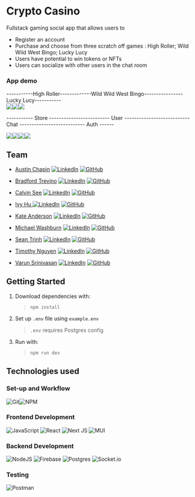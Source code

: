 # Crypto Casino
Fullstack gaming social app that allows users to
* Register an account
* Purchase and choose from three scratch off games : High Roller; Wild Wild West Bingo; Lucky Lucy
* Users have potential to win tokens or NFTs
* Users can socialize with other users in the chat room

 ### App demo
-----------High Roller-------------Wild Wild West Bingo----------------Lucky Lucy-----------    
![](https://media.giphy.com/media/gw2ssMeGiNXpQaL3dl/giphy.gif)![](https://media.giphy.com/media/llwqjlp0B8vxpR8VRJ/giphy.gif)![](https://media.giphy.com/media/L2yDWDPiiACjelAVtH/giphy.gif)

----------- Store ------------------------- User --------------------------- Chat --------------------------- Auth ------

 ![](https://media.giphy.com/media/NnM6gUCuuTW3LTMeIh/giphy.gif)![](https://media.giphy.com/media/mqHG0F5zXQONSYevxG/giphy.gif)![](https://media.giphy.com/media/bMaatv0CLbpXtNWnFe/giphy.gif)![](https://media.giphy.com/media/5MEzo1sOjwxicYcCjf/giphy.gif)



## Team
* [Austin Chapin](https://github.com/austinchapin1)
[![LinkedIn](https://img.shields.io/badge/linkedin-%230077B5.svg?style=for-the-badge&logo=linkedin&logoColor=white)](https://www.linkedin.com/in/austinchapin1/)
[![GitHub](https://img.shields.io/badge/github-%23121011.svg?style=for-the-badge&logo=github&logoColor=white)](https://github.com/austinchapin1)

* [Bradford Trevino](https://github.com/BradfordTrevino)
[![LinkedIn](https://img.shields.io/badge/linkedin-%230077B5.svg?style=for-the-badge&logo=linkedin&logoColor=white)](https://www.linkedin.com/in/BradfordTrevino/)
[![GitHub](https://img.shields.io/badge/github-%23121011.svg?style=for-the-badge&logo=github&logoColor=white)](https://github.com/BradfordTrevino)

* [Calvin See](https://github.com/calvinfsee)
[![LinkedIn](https://img.shields.io/badge/linkedin-%230077B5.svg?style=for-the-badge&logo=linkedin&logoColor=white)](https://www.linkedin.com/in/calvinfsee/)
[![GitHub](https://img.shields.io/badge/github-%23121011.svg?style=for-the-badge&logo=github&logoColor=white)](https://github.com/calvinfsee)

* [Ivy Hu ](https://github.com/ivyhu630)
[![LinkedIn](https://img.shields.io/badge/linkedin-%230077B5.svg?style=for-the-badge&logo=linkedin&logoColor=white)](https://www.linkedin.com/in/ivyhu630/)
[![GitHub](https://img.shields.io/badge/github-%23121011.svg?style=for-the-badge&logo=github&logoColor=white)](https://github.com/ivyhu630)

* [Kate Anderson](https://github.com/kanderson250)
[![LinkedIn](https://img.shields.io/badge/linkedin-%230077B5.svg?style=for-the-badge&logo=linkedin&logoColor=white)](https://www.linkedin.com/in/kanderson250/)
[![GitHub](https://img.shields.io/badge/github-%23121011.svg?style=for-the-badge&logo=github&logoColor=white)](https://github.com/kanderson250)

* [Michael Washburn](https://github.com/mwashburn1987)
[![LinkedIn](https://img.shields.io/badge/linkedin-%230077B5.svg?style=for-the-badge&logo=linkedin&logoColor=white)](https://www.linkedin.com/in/mwashburn1987/)
[![GitHub](https://img.shields.io/badge/github-%23121011.svg?style=for-the-badge&logo=github&logoColor=white)](https://github.com/mwashburn1987)

* [Sean Trinh](https://github.com/seanatrinh)
[![LinkedIn](https://img.shields.io/badge/linkedin-%230077B5.svg?style=for-the-badge&logo=linkedin&logoColor=white)](https://www.linkedin.com/in/seanatrinh/)
[![GitHub](https://img.shields.io/badge/github-%23121011.svg?style=for-the-badge&logo=github&logoColor=white)](https://github.com/seanatrinh)

* [Timothy Nguyen](https://github.com/timnguy17)
[![LinkedIn](https://img.shields.io/badge/linkedin-%230077B5.svg?style=for-the-badge&logo=linkedin&logoColor=white)](https://www.linkedin.com/in/timnguy17/)
[![GitHub](https://img.shields.io/badge/github-%23121011.svg?style=for-the-badge&logo=github&logoColor=white)](https://github.com/timnguy17)

* [Varun Srinivasan](https://github.com/varunsrinivasan2)
[![LinkedIn](https://img.shields.io/badge/linkedin-%230077B5.svg?style=for-the-badge&logo=linkedin&logoColor=white)](https://www.linkedin.com/in/varunsrinivasan2/)
[![GitHub](https://img.shields.io/badge/github-%23121011.svg?style=for-the-badge&logo=github&logoColor=white)](https://github.com/varunsrinivasan2)


<!-- ![](https://media.giphy.com/media/3o7WIMQFTaqI5wRd0k/giphy.gif) -->


## Getting Started

1. Download dependencies with:

   > `npm install`

2.  Set up `.env` file using `example.env`

    > `.env` requires Postgres config

3. Run with:

   > `npm run dev`

## Technologies used
### **Set-up and Workflow**
![Git](https://img.shields.io/badge/git-%23F05033.svg?style=for-the-badge&logo=git&logoColor=white)![NPM](https://img.shields.io/badge/NPM-%23000000.svg?style=for-the-badge&logo=npm&logoColor=white)
### **Frontend Development**
![JavaScript](https://img.shields.io/badge/javascript-%23323330.svg?style=for-the-badge&logo=javascript&logoColor=%23F7DF1E)
![React](https://img.shields.io/badge/react-%2320232a.svg?style=for-the-badge&logo=react&logoColor=%2361DAFB)
![Next JS](https://img.shields.io/badge/Next-black?style=for-the-badge&logo=next.js&logoColor=white)
![MUI](https://img.shields.io/badge/MUI-%230081CB.svg?style=for-the-badge&logo=mui&logoColor=white)
### **Backend Development**
![NodeJS](https://img.shields.io/badge/node.js-6DA55F?style=for-the-badge&logo=node.js&logoColor=white)
![Firebase](https://img.shields.io/badge/firebase-%23039BE5.svg?style=for-the-badge&logo=firebase)
![Postgres](https://img.shields.io/badge/postgres-%23316192.svg?style=for-the-badge&logo=postgresql&logoColor=white)
![Socket.io](https://img.shields.io/badge/Socket.io-black?style=for-the-badge&logo=socket.io&badgeColor=010101)
### **Testing**
![Postman](https://img.shields.io/badge/Postman-FF6C37?style=for-the-badge&logo=postman&logoColor=white)
